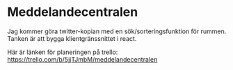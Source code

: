 # Meddelandecentralen

Jag kommer göra twitter-kopian med en sök/sorteringsfunktion för rummen. Tanken är att bygga klientgränssnittet i react.

Här är länken för planeringen på trello: https://trello.com/b/5jjTJmbM/meddelandecentralen
